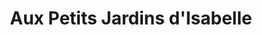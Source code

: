 ---
title: "Aux Petits Jardins d'Isabelle"
url: /vaudreuil-dorion/aux-petits-jardins-disabelle/
shop: greengrocer
---